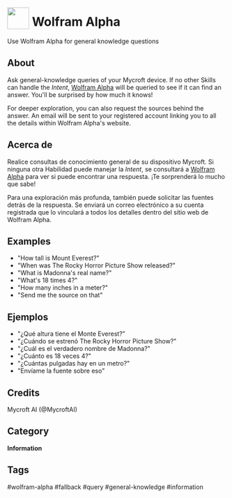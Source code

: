 # <img src='https://raw.githack.com/FortAwesome/Font-Awesome/master/svgs/solid/question.svg' card_color='#22a7f0' width='50' height='50' style='vertical-align:bottom'/> Wolfram Alpha
Use Wolfram Alpha for general knowledge questions

## About
Ask general-knowledge queries of your Mycroft device.  If no other Skills can handle the _Intent_, [Wolfram Alpha](https://wolframalpha.com) will be queried
to see if it can find an answer.  You'll be surprised by how much it knows!

For deeper exploration, you can also request the sources behind the answer. An email will be sent to your registered account linking you to all the details within Wolfram Alpha's website.

## Acerca de
Realice consultas de conocimiento general de su dispositivo Mycroft. Si ninguna otra Habilidad puede manejar la _Intent_, se consultará a [Wolfram Alpha](https://wolframalpha.com)
para ver si puede encontrar una respuesta. ¡Te sorprenderá lo mucho que sabe!

Para una exploración más profunda, también puede solicitar las fuentes detrás de la respuesta. Se enviará un correo electrónico a su cuenta registrada que lo vinculará a todos los detalles dentro del sitio web de Wolfram Alpha.

## Examples
* "How tall is Mount Everest?"
* "When was The Rocky Horror Picture Show released?"
* "What is Madonna's real name?"
* "What's 18 times 4?"
* "How many inches in a meter?"
* "Send me the source on that"

## Ejemplos
* "¿Qué altura tiene el Monte Everest?"
* "¿Cuándo se estrenó The Rocky Horror Picture Show?"
* "¿Cuál es el verdadero nombre de Madonna?"
* "¿Cuánto es 18 veces 4?"
* "¿Cuántas pulgadas hay en un metro?"
* "Envíame la fuente sobre eso"

## Credits
Mycroft AI (@MycroftAI)

## Category
**Information**

## Tags
#wolfram-alpha
#fallback
#query
#general-knowledge
#information
